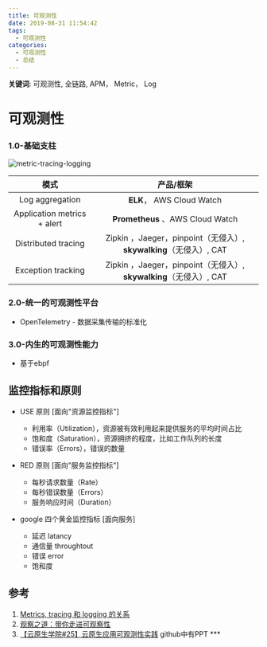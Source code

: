 ```yaml
---
title: 可观测性
date: 2019-08-31 11:54:42
tags:
  - 可观测性
categories:
  - 可观测性
  - 总结
---
```


<p></p>
<!-- more -->



**关键词**:  可观测性,  全链路,  APM， Metric， Log

# 可观测性
### 1.0-基础支柱
![metric-tracing-logging](https://user-images.githubusercontent.com/5608425/64059064-216a2880-cbe7-11e9-9ee7-141334d93959.png)


模式| 产品/框架 
:-:| :-: 
Log aggregation| **ELK**， AWS Cloud Watch 
Application metrics + alert| **Prometheus** 、AWS Cloud Watch 
Distributed tracing| Zipkin ，Jaeger，pinpoint（无侵入）, **skywalking**（无侵入）, CAT 
Exception tracking| Zipkin ，Jaeger，pinpoint（无侵入）, **skywalking**（无侵入）, CAT 

### 2.0-统一的可观测性平台
+ OpenTelemetry - 数据采集传输的标准化

### 3.0-内生的可观测性能力
+ 基于ebpf


##  监控指标和原则

+ USE 原则  [面向"资源监控指标"]
  + 利用率（Utilization），资源被有效利用起来提供服务的平均时间占比
  + 饱和度（Saturation），资源拥挤的程度，比如工作队列的长度
  + 错误率（Errors），错误的数量

+ RED 原则  [面向"服务监控指标"] 
  + 每秒请求数量（Rate）
  + 每秒错误数量（Errors）
  + 服务响应时间（Duration）

+ google 四个黄金监控指标  [面向服务]
  + 延迟    latancy
  + 通信量  throughtout
  + 错误    error
  + 饱和度  
  
  
## 参考
1. [Metrics, tracing 和 logging 的关系](https://wu-sheng.github.io/me/articles/metrics-tracing-and-logging)
2. [观察之道：带你走进可观察性](https://mp.weixin.qq.com/s?__biz=MzIzNjUxMzk2NQ==&mid=2247489564&idx=1&sn=46d9103444bef97e89e897224a896268&chksm=e8d7e7dedfa06ec8d687c1292a1d82ff9e579430afafb9d003e18c13d4ec7e1682dbd4c642d9&scene=27#wechat_redirect)
3. [【云原生学院#25】云原生应用可观测性实践](https://www.bilibili.com/video/BV1CL411777R?spm_id_from=333.880.my_history.page.click)  github中有PPT ***

